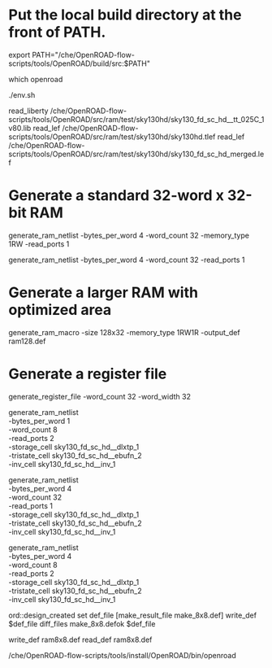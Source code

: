 

# Put the local build directory at the front of PATH.
export PATH="/che/OpenROAD-flow-scripts/tools/OpenROAD/build/src:$PATH"

which openroad

./env.sh


read_liberty /che/OpenROAD-flow-scripts/tools/OpenROAD/src/ram/test/sky130hd/sky130_fd_sc_hd__tt_025C_1v80.lib
read_lef     /che/OpenROAD-flow-scripts/tools/OpenROAD/src/ram/test/sky130hd/sky130hd.tlef
read_lef     /che/OpenROAD-flow-scripts/tools/OpenROAD/src/ram/test/sky130hd/sky130_fd_sc_hd_merged.lef


# Generate a standard 32-word x 32-bit RAM
generate_ram_netlist -bytes_per_word 4 -word_count 32 -memory_type 1RW -read_ports 1

generate_ram_netlist -bytes_per_word 4 -word_count 32 -read_ports 1

# Generate a larger RAM with optimized area
generate_ram_macro -size 128x32 -memory_type 1RW1R -output_def ram128.def

# Generate a register file
generate_register_file -word_count 32 -word_width 32




generate_ram_netlist \
    -bytes_per_word 1 \
    -word_count 8 \
    -read_ports 2 \
    -storage_cell sky130_fd_sc_hd__dlxtp_1 \
    -tristate_cell sky130_fd_sc_hd__ebufn_2 \
    -inv_cell sky130_fd_sc_hd__inv_1

generate_ram_netlist \
    -bytes_per_word 4 \
    -word_count 32 \
    -read_ports 1 \
    -storage_cell sky130_fd_sc_hd__dlxtp_1 \
    -tristate_cell sky130_fd_sc_hd__ebufn_2 \
    -inv_cell sky130_fd_sc_hd__inv_1

generate_ram_netlist \
    -bytes_per_word 4 \
    -word_count 8 \
    -read_ports 2 \
    -storage_cell sky130_fd_sc_hd__dlxtp_1 \
    -tristate_cell sky130_fd_sc_hd__ebufn_2 \
    -inv_cell sky130_fd_sc_hd__inv_1

ord::design_created
set def_file [make_result_file make_8x8.def]
write_def $def_file
diff_files make_8x8.defok $def_file


write_def ram8x8.def
read_def ram8x8.def

/che/OpenROAD-flow-scripts/tools/install/OpenROAD/bin/openroad